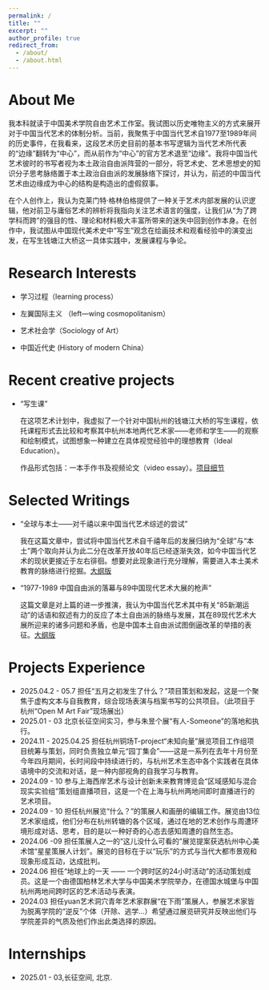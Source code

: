 ```yaml
---
permalink: /
title: ""
excerpt: ""
author_profile: true
redirect_from: 
  - /about/
  - /about.html
---
```



<span class='anchor' id='about-me'></span>

# About Me

我本科就读于中国美术学院自由艺术工作室。我试图以历史唯物主义的方式来展开对于中国当代艺术的体制分析。当前，我聚焦于中国当代艺术自1977至1989年间的历史事件，在我看来，这段艺术历史目前的基本书写逻辑为当代艺术所代表的“边缘”翻转为“中心”，而从前作为“中心”的官方艺术退至“边缘”。我将中国当代艺术彼时的书写者视为本土政治自由派阵营的一部分，将艺术史、艺术思想史的知识分子思考脉络置于本土政治自由派的发展脉络下探讨，并认为，前述的中国当代艺术由边缘成为中心的结构是构造出的虚假叙事。

在个人创作上，我认为克莱门特·格林伯格提供了一种关于艺术内部发展的认识逻辑，他对前卫与庸俗艺术的辨析将我指向关注艺术语言的强度，让我们从“为了跨学科而跨”的强目的性、理论和材料极大丰富所带来的迷失中回到创作本身。在创作中，我试图从中国现代美术史中“写生”观念在绘画技术和观看经验中的演变出发，在写生钱塘江大桥这一具体实践中，发展课程与争论。

# Research Interests
- 学习过程（learning process）

- 左翼国际主义 （left—wing cosmopolitanism）

- 艺术社会学（Sociology of Art）

- 中国近代史 (History of modern China）

# Recent creative projects
- “写生课”
  
   在这项艺术计划中，我虚拟了一个针对中国杭州的钱塘江大桥的写生课程，依托课程形式去比较和考察其中杭州本地两代艺术家——老师和学生——的观察和绘制模式，试图想象一种建立在具体视觉经验中的理想教育（Ideal Education）。

  作品形式包括：一本手作书及视频论文（video essay）。[项目细节](https://deluxe-grip-a4a.notion.site/277536e6a2e280a1b0f3d93d7896af05?source=copy_link)

# Selected Writings
- “全球与本土——对千禧以来中国当代艺术综述的尝试”
   
   我在这篇文章中，尝试将中国当代艺术自千禧年后的发展归纳为“全球”与“本土”两个取向并认为此二分在改革开放40年后已经逐渐失效，如今中国当代艺术的现状更接近于左右徘徊。想要对此现象进行充分理解，需要进入本土美术教育的脉络进行挖掘。[大纲版](https://deluxe-grip-a4a.notion.site/277536e6a2e28000958fe4e0845db6fc)

- “1977-1989 中国自由派的落幕与89中国现代艺术大展的枪声”
   
   这篇文章是对上篇的进一步推演，我认为中国当代艺术其中有关“85新潮运动”的话语和叙述有力的反应了本土自由派的脉络与发展，其在89现代艺术大展所迎来的诸多问题和矛盾，也是中国本土自由派试图倒逼改革的举措的表征。[大纲版](https://deluxe-grip-a4a.notion.site/279536e6a2e2804fb870f8a9d94d4003)

# Projects Experience
- 2025.04.2 - 05.7
担任“五月之初发生了什么？”项目策划和发起，这是一个聚焦于虚构文本与自我教育，综合现场表演与档案书写的公共项目。（此项目于杭州“Open M Art Fair”现场展出）
- 2025.01 - 03
北京长征空间实习，参与朱昱个展“有人-Someone”的落地和执行。
- 2024.11 - 2025.04.25
担任杭州铜场T-project“未知向量”展览项目工作组项目统筹与策划，同时负责独立单元“园丁集会”——这是一系列在去年十月份至今年四月期间，长时间段中持续进行的，与杭州艺术生态中各个实践者在具体语境中的交流和对话，是一种内部视角的自我学习与教育。
- 2024.09 - 10
参与上海西岸艺术与设计创新未来教育博览会“区域感知与混合现实实验组”策划组直播项目，这是一个在上海与杭州两地间即时直播进行的艺术项目。
- 2024.09 - 10
担任杭州展览“什么？”的策展人和画册的编辑工作。展览由13位艺术家组成，他们分布在杭州转塘的各个区域，通过在地的艺术创作与周遭环境形成对话、思考，目的是以一种好奇的心态去感知周遭的自然生态。
- 2024.06 -09
担任策展人之一的“这儿没什么可看的”展览提案获选杭州中心美术馆“星星策展人计划”。展览的目标在于以“玩乐”的方式与当代大都市景观和现象形成互动，达成批判。
- 2024.06
担任“地球上的一天 —— 一个跨时区的24小时活动”的活动策划成员。这是一个由德国柏林艺术大学与中国美术学院举办，在德国水城堡与中国杭州两地间跨时区的艺术活动与表演。
- 2024.03
担任yuan艺术洞穴青年艺术家群展“在下雨”策展人，参展艺术家皆为脱离学院的“逆反”个体（开除、逃学…）希望通过展览研究并反映出他们与学院差异的气质及他们作出此类选择的原因。

# Internships
- 2025.01 - 03,长征空间, 北京.

